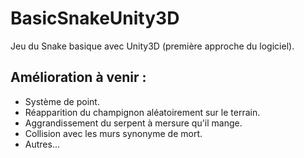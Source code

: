 # BasicSnakeUnity3D
Jeu du Snake basique avec Unity3D (première approche du logiciel).

## Amélioration à venir :

  + Système de point.
  + Réapparition du champignon aléatoirement sur le terrain.
  + Aggrandissement du serpent à mersure qu'il mange.
  + Collision avec les murs synonyme de mort.
  + Autres...
